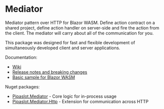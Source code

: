 # Mediator
Mediator pattern over HTTP for Blazor WASM.
Define action contract on a shared project, define action handler on server-side and fire the action from the client. The mediator will carry about all of the communication for you.

This package was designed for fast and flexible development of simultaneously developed client and server applications.

Documentation:
 - [Wiki](https://github.com/pipaslot/Mediator/wiki)
 - [Release notes and breaking changes](https://github.com/pipaslot/Mediator/wiki/Release-notes-and-breaking-changes)
 - [Basic sample for Blazor WASM](https://github.com/pipaslot/Mediator/wiki/2.-Basic-usage:-client-server-application-(Blazor-WASM))

Nuget packages:
 - [Pipaslot.Mediator](https://www.nuget.org/packages/Pipaslot.Mediator/) - Core logic for in-process usage
 - [Pipaslot.Mediator.Http](https://www.nuget.org/packages/Pipaslot.Mediator.Http/) - Extension for communication across HTTP